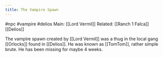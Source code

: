 ---title: The Vampire Spawn---
#npc #vampire #delios 
Main: [[Lord Vermil]]
Related: [[Ranch 1 Falca]] [[Delios]]

The vampire spawn created by [[Lord Vermil]] was a thug in the local gang [[Orlocks]] found in [[Delios]].
He was known as [[TomTom]], rather simple brute. 
He has been missing for maybe 4 weeks.
